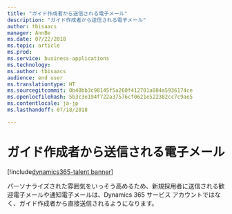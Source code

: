 ```yaml
---
title: "ガイド作成者から送信される電子メール"
description: "ガイド作成者から送信される電子メール"
author: tbisaacs
manager: AnnBe
ms.date: 07/22/2018
ms.topic: article
ms.prod: 
ms.service: business-applications
ms.technology: 
ms.author: tbisaacs
audience: end user
ms.translationtype: HT
ms.sourcegitcommit: 0b40bb3c98145f5a260f412701a884a5936174ce
ms.openlocfilehash: 5b3c3e194f722a37576cf0621e522382cc7c9ae5
ms.contentlocale: ja-jp
ms.lasthandoff: 07/18/2018

---
```


#  <a name="emails-sent-from-the-guide-creator"></a>ガイド作成者から送信される電子メール 

[!include[dynamics365-talent banner](../../includes/dynamics365-talent.md)]



パーソナライズされた雰囲気をいっそう高めるため、新規採用者に送信される歓迎電子メールや通知電子メールは、Dynamics 365 サービス アカウントではなく、ガイド作成者から直接送信されるようになります。 

